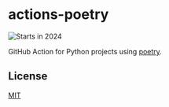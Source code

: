 # actions-poetry

![Starts in 2024](https://img.shields.io/badge/Started-2024-brightgreen)

GitHub Action for Python projects using [poetry](https://github.com/python-poetry/poetry).

## License

[MIT](LICENSE)
